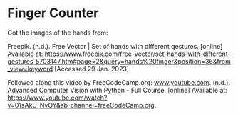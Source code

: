 # Finger Counter

Got the images of the hands from:

Freepik. (n.d.). Free Vector | Set of hands with different gestures. [online] Available at: https://www.freepik.com/free-vector/set-hands-with-different-gestures_5703147.htm#page=2&query=hands%20finger&position=36&from_view=keyword [Accessed 29 Jan. 2023].

‌Followed along this video by FreeCodeCamp.org:
www.youtube.com. (n.d.). Advanced Computer Vision with Python - Full Course. [online] Available at: https://www.youtube.com/watch?v=01sAkU_NvOY&ab_channel=freeCodeCamp.org.

‌
